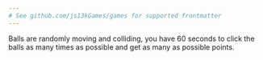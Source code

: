 ```yaml
---
# See github.com/js13kGames/games for supported frontmatter
---
```

Balls are randomly moving and colliding, you have 60 seconds to click the balls as many times as possible and get as many as possible points.